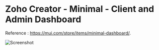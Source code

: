 # Zoho Creator - Minimal - Client and Admin Dashboard

Reference : https://mui.com/store/items/minimal-dashboard/.

![Screenshot](result-preview.png)
